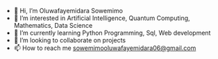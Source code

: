- 👋 Hi, I’m Oluwafayemidara Sowemimo
- 👀 I’m interested in Artificial Intelligence, Quantum Computing, Mathematics, Data Science
- 🌱 I’m currently learning Python Programming, Sql, Web development
- 💞️ I’m looking to collaborate on projects
- 📫 How to reach me sowemimooluwafayemidara06@gmail.com

<!---
Faye-webdev/Faye-webdev is a ✨ special ✨ repository because its `README.md` (this file) appears on your GitHub profile.
You can click the Preview link to take a look at your changes.
--->
